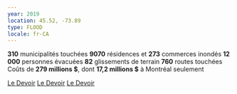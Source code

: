 ```yaml
---
year: 2019
location: 45.52, -73.89
type: FLOOD
locale: fr-CA
---
```

**310** municipalités touchées 
**9070** résidences et **273** commerces inondés
**12 000** personnes évacuées
**82** glissements de terrain
**760** routes touchées
Coûts de **279 millions $**, dont **17,2 millions $** à Montréal seulement


[Le Devoir](https://www.ledevoir.com/politique/montreal/570363/les-inondations-du-printemps-2019-ont-coute-17-millions-a-la-ville-de-montreal)
[Le Devoir](http://www.ledevoir.com/politique/montreal/594837/pres-de-86-millions-pour-rehabiliter-des-berges-a-montreal)
[Le Devoir](http://www.ledevoir.com/societe/569720/les-inondations-printanieres-l-evenement-climatique-de-2019)